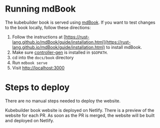 # Running mdBook

The kubebuilder book is served using [mdBook](https://github.com/rust-lang-nursery/mdBook). If you want to test changes to the book locally, follow these directions:

1. Follow the instructions at [https://rust-lang.github.io/mdBook/guide/installation.html](https://rust-lang.github.io/mdBook/guide/installation.html) to
   install mdBook.
2. Make sure [controller-gen](https://pkg.go.dev/sigs.k8s.io/controller-tools/cmd/controller-gen) is installed in `$GOPATH`.
3. cd into the `docs/book` directory
4. Run `mdbook serve`
5. Visit [http://localhost:3000](http://localhost:3000)

# Steps to deploy

There are no manual steps needed to deploy the website.

Kubebuilder book website is deployed on Netlify.
There is a preview of the website for each PR.
As soon as the PR is merged, the website will be built and deployed on Netlify.
